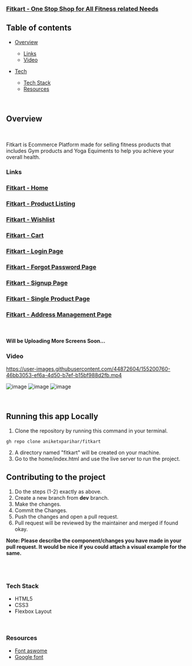 ### [Fitkart - One Stop Shop for All Fitness related Needs ](https://fitkart-e-comm.netlify.app/home/index.html)

## **Table of contents**

- [Overview](#overview)

  - [Links](#links)
  - [Video](#video)

- [Tech]()
  - [Tech Stack](#tech-stack)
  - [Resources](#resources)


<br />

## **Overview**

<br />

Fitkart is Ecommerce Platform made for selling fitness products that includes Gym products and Yoga Equiments to help you achieve your overall health.
<br />

### **Links**
### [Fitkart - Home](https://fitkart-e-comm.netlify.app/index.html)
### [Fitkart - Product Listing](https://fitkart-e-comm.netlify.app/product/product.html)
### [Fitkart - Wishlist](https://fitkart-e-comm.netlify.app/wishlist/wishlist.html)
### [Fitkart - Cart](https://fitkart-e-comm.netlify.app/cart/cart.html)
### [Fitkart - Login Page](https://fitkart-e-comm.netlify.app/login/login.html)
### [Fitkart - Forgot Password Page](https://fitkart-e-comm.netlify.app/forgotpassword/forgotpassword)
### [Fitkart - Signup Page](https://fitkart-e-comm.netlify.app/signup/signup.html)
### [Fitkart - Single Product Page](https://fitkart-e-comm.netlify.app/productpage/product__page)
### [Fitkart - Address Management Page](https://fitkart-e-comm.netlify.app/addressmanagement/address__management)
<br />

#### Will be Uploading More Screens Soon...

### **Video**

https://user-images.githubusercontent.com/44872604/155200760-46bb3053-ef6a-4d50-b7ef-b15bf988d2fb.mp4

![image](https://user-images.githubusercontent.com/44872604/155200906-d48b86f0-3d2b-4d48-a64b-c46c46f7db19.png)
![image](https://user-images.githubusercontent.com/44872604/155200946-1c94b32c-8732-4244-b981-cfcd577e0dda.png)
![image](https://user-images.githubusercontent.com/44872604/155201021-c58bf2b6-f0e9-4bd0-a3d1-54e926b1d349.png)


<br />

## **Running this app Locally**

1. Clone the repository by running this command in your terminal.

```
gh repo clone aniketxparihar/fitkart

```
2. A directory named "fitkart" will be created on your machine.
3. Go to the home/index.html and use the live server to run the project.

## **Contributing to the project**

1. Do the steps (1-2) exactly as above.
2. Create a new branch from **dev** branch.
3. Make the changes.
4. Commit the Changes.
5. Push the changes and open a pull request.
6. Pull request will be reviewed by the maintainer and merged if found okay.

**Note: Please describe the component/changes you have made in your pull request. It would be nice if you could attach a visual example for the same.**

<br /> 


<br />

### **Tech Stack**

- HTML5
- CSS3
- Flexbox Layout

<br />

### **Resources**

- [Font aswome](https://fontawesome.com/)
- [Google font](https://fonts.google.com/)

<br />
